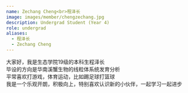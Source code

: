 ```yaml
---
name: Zechang Cheng<br>程泽长
image: images/member/chengzechang.jpg
description: Undergrad Student (Year 4)
role: undergrad
aliases:
  - 程泽长
  - Zechang Cheng
---
```


<centre>
大家好，我是生态学院19级的本科生程泽长<br>
毕设的方向是华南溪蟹生物的线粒体系统发育分析<br>
平常喜欢打游戏，体育运动，比如踢足球打篮球<br>
我是一个乐观开朗，积极向上，特别喜欢认识新的小伙伴，一起学习一起进步
</centre>
